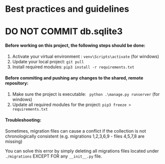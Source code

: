 # Best practices and guidelines

# DO NOT COMMIT db.sqlite3

#### Before working on this project, the following steps should be done: 
1. Activate your virtual environment : `venv\Scripts\activate` (for windows)
2. Update your local project: `git pull`
3. Install required modules: `pip3 install -r requirements.txt`


#### Before commiting and pushing any changes to the shared, remote repository: 
1. Make sure the project is executable: ` python .\manage.py runserver` (for windows)
2. Update all required modules for the project: `pip3 freeze > requirements.txt` 


#### Troubleshooting: 
Sometimes, migration files can cause a conflict if the collection is not chronologically consistent (e.g. migrations 1,2,3,6,9 - files 4,5,7,8 are missing)

You can solve this error by simply deleting all migrations files located under `./migrations` EXCEPT FOR any `__init__.py` file.
